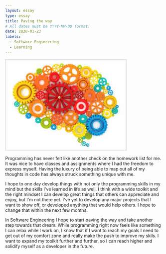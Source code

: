 ```yaml
---
layout: essay
type: essay
title: Paving the way
# All dates must be YYYY-MM-DD format!
date: 2020-01-23
labels:
  - Software Engineering
  - Learning
---
```

<img class="ui image" src="../images/gears.jpg">

Programming has never felt like another check on the homework list for me. It was nice to have classes and assignments where I had the freedom to express myself. Having the luxury of being able to map out all of my thoughts in code has always struck something unique with me. 

I hope to one day develop things with not only the programming skills in my mind but the skills I've learned in life as well. I think with  a wide toolkit and the right mindset I can develop great things that others can appreciate and enjoy, but I'm not there yet. I've yet to develop any major projects that I want to show off, or developed anything that would help others. I hope to change that within the next few months. 

In Software Engineering I hope to start paving the way and take another step towards that dream. While programming right now feels like something I can relax while I work on, I know that if I want to reach my goals I need to get out of my comfort zone and really make the push to improve my skils. I want to expand my toolkit further and further, so I can reach higher and solidify myself as a developer in the future.
